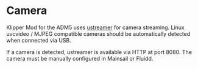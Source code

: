 # Camera

Klipper Mod for the ADM5 uses [ustreamer](https://github.com/pikvm/ustreamer) for camera streaming. Linux uvcvideo / MJPEG compatible cameras should be automatically detected when connected via USB.

If a camera is detected, ustreamer is available via HTTP at port 8080. The camera must be manually configured in Mainsail or Fluidd.